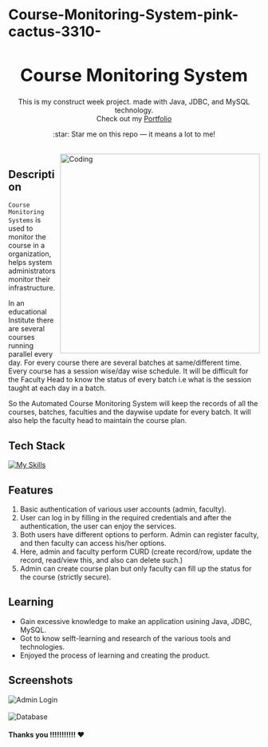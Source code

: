 # Course-Monitoring-System-pink-cactus-3310-
 
<h1 align="center" style="font-size:35px">
  <b>Course Monitoring System</b>
</h1>
<p align="center">
  This is my construct week project. made with Java, JDBC, and MySQL technology.
  <br/>
  Check out my <a href="https://pujadeshmukh1.github.io/" target="_blank">Portfolio</a>
</p>

<p align="center">
  :star: Star me on this repo — it means a lot to me!
</p>

<br/>

<img align="right" alt="Coding" width="400" src="https://user-images.githubusercontent.com/76105799/193437482-ca30d43e-4da0-43d2-8123-97941007b6e1.png">

## Description

`Course Monitoring Systems` is used to monitor the course in a organization, helps system administrators monitor their infrastructure.

In an educational Institute there are several courses running parallel every day. For every course there are several batches at same/different time. Every course has a session wise/day wise schedule. It will be difficult for the Faculty Head to know the status of every batch i.e what is the session taught at each day in a batch.

So the Automated Course Monitoring System will keep the records of all the courses, batches, faculties and the daywise update for every batch. It will also help the faculty head to maintain the course plan.

## Tech Stack

[![My Skills](https://skillicons.dev/icons?i=java,spring,mysql,github)]()
## Features

1. Basic authentication of various user accounts (admin, faculty).
2. User can log in by filling in the required credentials and after the authentication, the user can enjoy the services.
3. Both users have different options to perform. Admin can register faculty, and then faculty can access his/her options.
4. Here, admin and faculty perform CURD (create record/row, update the record, read/view this, and also can delete such.)
5. Admin can create course plan but only faculty can fill up the status for the course (strictly secure).

## Learning

- Gain excessive knowledge to make an application usining Java, JDBC, MySQL.
- Got to know selft-learning and research of the various tools and technologies.
- Enjoyed the process of learning and creating the product.

## Screenshots

![Admin Login](https://user-images.githubusercontent.com/76105799/193438208-c53e6eaa-25d2-4e64-8aa0-cf1ced5ce656.png)
<br/><br/>
![Database](https://user-images.githubusercontent.com/76105799/193437820-57921009-d8ce-48b5-a9e3-2511413870ab.png)



#### Thanks you !!!!!!!!!!! ❤️
